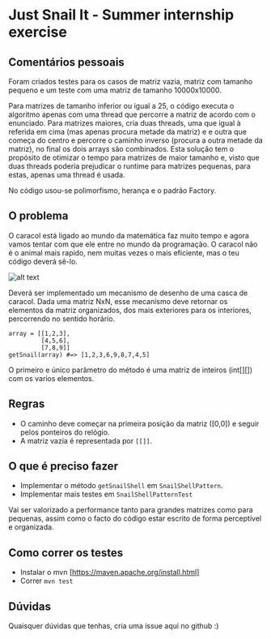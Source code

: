 # Just Snail It - Summer internship exercise


## Comentários pessoais
Foram criados testes para os casos de matriz vazia, matriz com tamanho pequeno e um teste com uma matriz de tamanho 10000x10000.

Para matrizes de tamanho inferior ou igual a 25, o código executa o algoritmo apenas com uma thread que percorre a matriz de acordo com o enunciado.
Para matrizes maiores, cria duas threads, uma que igual à referida em cima (mas apenas procura metade da matriz) e e outra que começa do centro e percorre o caminho inverso (procura a outra metade da matriz), no final os dois arrays são combinados. Esta solução tem o propósito de otimizar o tempo para matrizes de maior tamanho e, visto que duas threads poderia prejudicar o runtime para matrizes pequenas, para estas, apenas uma thread é usada.

No código usou-se polimorfismo, herança e o padrão Factory.


## O problema

O caracol está ligado ao mundo da matemática faz muito tempo e agora vamos tentar com que ele entre no mundo da programação.
O caracol não é o animal mais rapido, nem muitas vezes o mais eficiente, mas o teu código deverá sê-lo.

![alt text](image.svg?raw=true)

Deverá ser implementado um mecanismo de desenho de uma casca de caracol. Dada uma matriz NxN, esse mecanismo deve retornar os elementos da matriz organizados, dos mais exteriores para os interiores, percorrendo no sentido horário.
```
array = [[1,2,3],
         [4,5,6],
         [7,8,9]]
getSnail(array) #=> [1,2,3,6,9,8,7,4,5]
```
O primeiro e único parâmetro do método é uma matriz de inteiros (int[][]) com os varios elementos.


## Regras

* O caminho deve começar na primeira posição da matriz ([0,0]) e seguir pelos ponteiros do relógio.
* A matriz vazia é representada por `[[]]`.


## O que é preciso fazer

* Implementar o método `getSnailShell` em `SnailShellPattern`.
* Implementar mais testes em `SnailShellPatternTest`

Vai ser valorizado a performance tanto para grandes matrizes como para pequenas, assim como o facto do código estar escrito de forma perceptível e organizada.

## Como correr os testes

* Instalar o mvn [https://maven.apache.org/install.html]
* Correr `mvn test`

## Dúvidas

Quaisquer dúvidas que tenhas, cria uma issue aqui no github :)

